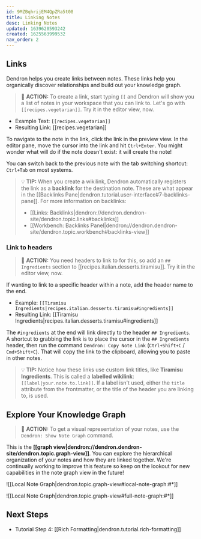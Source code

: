 ```yaml
---
id: 9MZBqhrijEM4QpZRa5t08
title: Linking Notes
desc: Linking Notes
updated: 1639620593242
created: 1625563999532
nav_order: 2
---
```


## Links

Dendron helps you create links between notes. These links help you organically discover relationships and build out your knowledge graph.

> 🌱 **ACTION:** To create a link, start typing `[[` and Dendron will show you a list of notes in your workspace that you can link to. Let's go with `[[recipes.vegetarian]]`. Try it in the editor view, now.

- Example Text: `[[recipes.vegetarian]]`
- Resulting Link: [[recipes.vegetarian]]

To navigate to the note in the link, click the link in the preview view. In the editor pane, move the cursor into the link and hit `Ctrl+Enter`. You might wonder what will do if the note doesn't exist: it will create the note!

You can switch back to the previous note with the tab switching shortcut: `Ctrl+Tab` on most systems.

> 💡 **TIP:** When you create a wikilink, Dendron automatically registers the link as a **backlink** for the destination note. These are what appear in the [[Backlinks Pane|dendron.tutorial.user-interface#7-backlinks-pane]]. For more information on backlinks:
> - [[Links: Backlinks|dendron://dendron.dendron-site/dendron.topic.links#backlinks]]
> - [[Workbench: Backlinks Panel|dendron://dendron.dendron-site/dendron.topic.workbench#backlinks-view]]

### Link to headers

> 🌱 **ACTION:** You need headers to link to for this, so add an `## Ingredients` section to [[recipes.italian.desserts.tiramisu]]. Try it in the editor view, now.

If wanting to link to a specific header within a note, add the header name to the end.

- Example: `[[Tiramisu Ingredients|recipes.italian.desserts.tiramisu#ingredients]]`
- Resulting Link: [[Tiramisu Ingredients|recipes.italian.desserts.tiramisu#ingredients]]

The `#ingredients` at the end will link directly to the header `## Ingredients`. A shortcut to grabbing the link is to place the cursor in the `## Ingredients` header, then run the command `Dendron: Copy Note Link` (`Ctrl+Shift+C` / `Cmd+Shift+C`). That will copy the link to the clipboard, allowing you to paste in other notes.

> 💡 **TIP:** Notice how these links use custom link titles, like **Tiramisu Ingredients**. This is called a **labelled wikilink**: `[[label|your.note.to.link]]`. If a label isn't used, either the `title` attribute from the frontmatter, or the title of the header you are linking to, is used.

## Explore Your Knowledge Graph

> 🌱 **ACTION:** To get a visual representation of your notes, use the `Dendron: Show Note Graph` command.

This is the **[[graph view|dendron://dendron.dendron-site/dendron.topic.graph-view]]**. You can explore the hierarchical organization of your notes and how they are linked together. We're continually working to improve this feature so keep on the lookout for new capabilities in the note graph view in the future!

![[Local Note Graph|dendron.topic.graph-view#local-note-graph:#*]]

![[Local Note Graph|dendron.topic.graph-view#full-note-graph:#*]]

## Next Steps

- Tutorial Step 4: [[Rich Formatting|dendron.tutorial.rich-formatting]]
